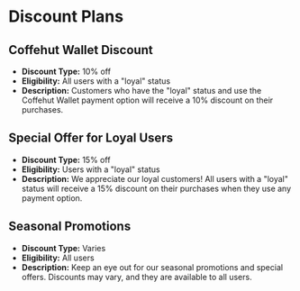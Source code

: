 # Discount Plans

## Coffehut Wallet Discount
- **Discount Type:** 10% off
- **Eligibility:** All users with a "loyal" status
- **Description:** Customers who have the "loyal" status and use the Coffehut Wallet payment option will receive a 10% discount on their purchases.

## Special Offer for Loyal Users
- **Discount Type:** 15% off
- **Eligibility:** Users with a "loyal" status
- **Description:** We appreciate our loyal customers! All users with a "loyal" status will receive a 15% discount on their purchases when they use any payment option.

## Seasonal Promotions
- **Discount Type:** Varies
- **Eligibility:** All users
- **Description:** Keep an eye out for our seasonal promotions and special offers. Discounts may vary, and they are available to all users.
